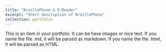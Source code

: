 ```yaml
---
title: "BraillePhone & E-Reader"
excerpt: "Short description of BraillePhone"
collection: portfolio
---
```


This is an item in your portfolio. It can be have images or nice text. If you name the file .md, it will be parsed as markdown. If you name the file .html, it will be parsed as HTML. 
